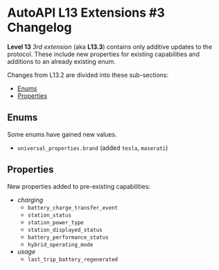 # AutoAPI L13 Extensions #3 Changelog

**Level 13** _3rd extension_ (aka **L13.3**) contains only additive updates to the protocol.
These include new properties for existing capabilities and additions to an already existing enum.

Changes from L13.2 are divided into these sub-sections:

* [Enums](#enums)
* [Properties](#properties)


## Enums

Some enums have gained new values.

- `universal_properties.brand` (added `tesla`, `maserati`)


## Properties

New properties added to pre-existing capabilities:

- _charging_
  - `battery_charge_transfer_event`
  - `station_status`
  - `station_power_type`
  - `station_displayed_status`
  - `battery_performance_status`
  - `hybrid_operating_mode`
- _usage_
  - `last_trip_battery_regenerated`

